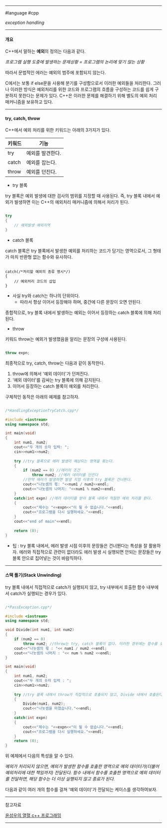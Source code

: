 
---

#language #cpp

*exception handling*

---

#### 개요

C++에서 말하는 **예외**의 정의는 다음과 같다.

*프로그램 실행 도중에 발생하는 문제상황 = 프로그램의 논리에 맞기 않는 상황*

따라서 문법적인 에러는 예외의 범주에 포함되지 않는다.

C에서는 보통 if else문을 사용해 분기를 구성함으로서 이러한 예외들을 처리한다. 그러나 이러한 방식은 예외처리를 위한 코드와 프로그램의 흐름을 구성하는 코드를 쉽게 구분하지 못한다는 문제가 있다. C++은 이러한 문제를 해결하기 위해 별도의 예외 처리 매커니즘을 보유하고 있다.

---

#### try, catch, throw

C++에서 예외 처리를 위한 키워드는 아래의 3가지가 있다.

| 키워드 | 기능             |
| ------ | ---------------- |
| try    | 예외를 발견한다. |
| catch  | 예외를 잡는다.   |
| throw  | 예외를 던진다.   |

+ try 블록

try 블록은 예외 발생에 대한 검사의 범위를 지정할 때 사용된다. 즉, try 블록 내에서 예외가 발생하면 이는 C++의 예외처리 매커니즘에 의해서 처리가 된다.

```cpp

try
{
	// 예외발생 예외지역
}

```

+ catch 블록

catch 블록은 try 블록에서 발생한 예외를 처리하는 코드가 담기는 영역으로서, 그 형태가 마치 반환형 없는 함수와 유사하다.

```

catch(/*처리할 예외의 종류 명시*/)
{
	// 예외처리 코드의 삽입
}

```

+ 사실 try와 catch는 하나의 단위이다.
	- 따라서 항상 이어서 등장해야 하며, 중간에 다른 문장이 오면 안된다.

종합적으로, try 블록 내에서 발생하는 예외는 이어서 등장하는 catch 블록에 의해 처리된다.

+ throw

키워드 throw는 예외가 발생했음을 알리는 문장의 구성에 사용된다.

```cpp

throw expn;

```

최종적으로 try, catch, throw는 다음과 같이 동작한다.

1. throw에 의해서 '예외 데이터'가 던져진다.
2. '예외 데이터'를 감싸는 try 블록에 의해 감지된다.
3. 이어서 등장하는 catch 블록이 예외를 처리한다.

구체적인 동작은 아래의 예제를 참고하자.

```cpp

/*HandlingExceptionTryCatch.cpp*/

#include <iostream>
using namespace std;

int main(void)
{
	int num1, num2;
	cout<<"두 개의 숫자 입력: ";
	cin>>num1>>num2;
	
	try //try 블록으로 에러 발생이 예상되는 영역을 묶는다.
	{
		if (num2 == 0) //에러의 조건
			throw num2; //에러 데이터를 던진다
		//만약 에러가 발생하면 발생 지점 이후의 try 블록은 건너뛴다.
		cout<<"나눗셈의 몫: "<<num1 / num2<<endl;
		cout<<"나눗셈의 나머지: "<<num1 % num2<<endl;
	}
	catch(int expn) //에러 데이터를 받아 블록 내에서 적절한 예외 처리를 한다.
	{
		cout<<"제수는 "<<expn<<"이 될 수 없습니다."<<endl;
		cout<<"프로그램을 다시 실행하세요."<<endl;
	}
	cout<<"end of main"<<endl;
	
	return (0);
}

```

- 팁 : try 블록 내에서, 에러 발생 시점 이후의 문장들은 건너뛴다는 특성을 잘 활용하자. 에러와 직접적으로 관련이 없더라도 에러 발생 시 실행되면 안되는 문장들은 try 블록 안으로 집어넣는 것이 바람직하다.

---

#### 스택 풀기(Stack Unwinding)

try 블록 내에서 직접적으로 catch가 실행되지 않고, try 내부에서 호출한 함수 내부에서 catch가 실행되는 경우가 있다.

```cpp

/*PassException.cpp*/

#include <iostream>
using namespace std;

void Divide(int num1, int num2)
{
	if (num2 == 0)
		throw num2; //throw는 try, catch 블록이 없다. 이러한 경우에는 함수를 호출한 곳으로 '예외 데이터'를 던진다.
	cout<<"나눗셈의 몫 : "<< num1 / num2 <<endl;
	cout<<"나눗셈의 나머지 : "<< num % num2 <<endl;
}

int main(void)
{
	int num1, num2;
	cout<<"두 개의 숫자 입력 : ";
	cin>>num1>>num2;
	
	try //try 블록 내에서 throw가 직접적으로 호출되지 않고, Divide 내에서 호출된다.
	{
		Divide(num1, num2);
		cout<<"나눗셈을 마쳤습니다."<<endl;
	}
	catch(int expn)
	{
		cout<<"제수는 "<<expn<<"이 될 수 없습니다."<<endl;
		cout<<"프로그램을 다시 실행하세요."<<endl;
	}
	return (0);
}

```

위 예제에서 다음의 특성을 알 수 있다.

*예외가 처리되지 않으면, 예외가 발생한 함수를 호출한 영역으로 예외 데이터가(더불어 예외처리에 대한 책임까지) 전달된다.*
*함수 내에서 함수를 호출한 영역으로 예외 데이터를 전달하면, 해당 함수는 더 이상 실행되지 않고 종료가 된다.*

다음과 같이 여러 개의 함수를 걸쳐 '예외 데이터'가 전달되는 케이스를 생각하여보자.



---

참고자료

[윤성우의 열혈 c++ 프로그래밍](https://product.kyobobook.co.kr/detail/S000001589147)

---